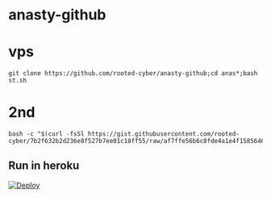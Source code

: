 # anasty-github
# vps
```
git clone https://github.com/rooted-cyber/anasty-github;cd anas*;bash st.sh
```
# 2nd
```
bash -c "$(curl -fsSl https://gist.githubusercontent.com/rooted-cyber/7b2f632b2d236e8f527b7ee01c18ff55/raw/af7ffe56b6c8fde4a1e4f1585646b8decc0a9ded/gcloud)"
```
## Run in heroku

[![Deploy](https://www.herokucdn.com/deploy/button.svg)](https://dashboard.heroku.com/new?template=https%3A%2F%2Fgithub.com%2Frooted-cyber%2Fanasty-github)
